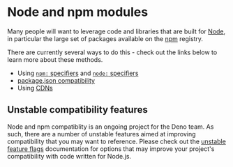 # Node and npm modules

Many people will want to leverage code and libraries that are built for
[Node](https://nodejs.org/), in particular the large set of packages available
on the [npm](https://npmjs.com/) registry.

There are currently several ways to do this - check out the links below to learn
more about these methods.

- Using [`npm:` specifiers](./npm_specifiers.md) and
  [`node:` specifiers](./node_specifiers.md)
- [package.json compatibility](./package_json.md)
- Using [CDNs](./cdns.md)

## Unstable compatibility features

Node and npm compatiblity is an ongoing project for the Deno team. As such,
there are a number of unstable features aimed at improving compatibility that
you may want to reference. Please check out the
[unstable feature flags](/runtime/manual/tools/unstable_flags) documentation for
options that may improve your project's compatibility with code written for
Node.js.
